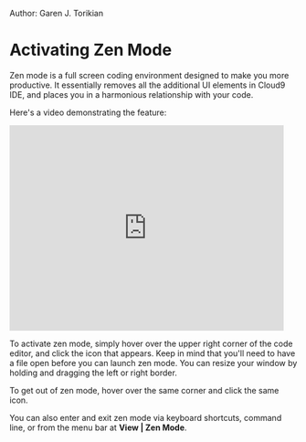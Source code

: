 Author: Garen J. Torikian

# Activating Zen Mode

Zen mode is a full screen coding environment designed to make you more productive. It essentially removes all the additional UI elements in Cloud9 IDE, and places you in a harmonious relationship with your code.

Here's a video demonstrating the feature:

<iframe width="480" height="360" src="http://www.youtube.com/embed/lgNW5rEGOmI" frameborder="0" allowfullscreen></iframe>

To activate zen mode, simply hover over the upper right corner of the code editor, and click the icon that appears. Keep in mind that you'll need to have a file open before you can launch zen mode. You can resize your window by holding and dragging the left or right border.

To get out of zen mode, hover over the same corner and click the same icon.

You can also enter and exit zen mode via keyboard shortcuts, command line, or from the menu bar at **View | Zen Mode**.